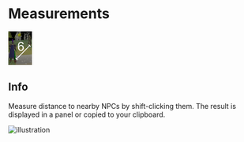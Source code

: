# Measurements

![icon](icon.png)

## Info
Measure distance to nearby NPCs by shift-clicking them.
The result is displayed in a panel or copied to your clipboard.

![illustration](https://user-images.githubusercontent.com/53493631/222972808-6b394702-fb57-4543-a496-0dc6b2c5e5e1.png)
